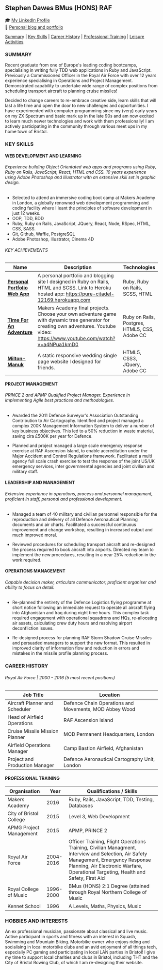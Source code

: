 ## Stephen Dawes BMus (HONS) RAF
:mortar_board: [My LinkedIn Profile](https://www.linkedin.com/in/srdawes "LinkedIn Profile")
<br>:art: [Personal blog and portfolio](https://pure-citadel-12169.herokuapp.com/)

[Summary](#summary) | [Key Skills](#skills) | [Career History](#history) | [Professional Training](#training) | [Leisure Activities](#leisure)

<a name="profile"><a>
### **SUMMARY**
Recent graduate from one of Europe's leading coding bootcamps, specialising in writing fully TDD web applications in Ruby and JavaScript. Previously a Commissioned Officer in the Royal Air Force with over 12 years experience specialising in Operations and Project Management. Demonstrated capability to undertake wide range of complex positions from scheduling transport aircraft to planning cruise missiles!

Decided to change careers to re-embrace creative side, learn skills that will last a life time and open the door to new challenges and opportunities. I have experimented with computer programming since my (very) early years on my ZX Spectrum and basic mark up in the late 90s and am now excited to learn much newer technologies and work with them professionally! I am actively participating in the community through various meet ups in my home town of Bristol.   

<a name="skills"><a>
### **KEY SKILLS**
#### WEB DEVELOPMENT AND LEARNING
###### Experience building Object Orientated web apps and programs using Ruby, Ruby on Rails, JavaScript, React, HTML and CSS. 10 years experience using Adobe Photoshop and Illustrator with an extensive skill set in graphic design.
* Selected to attend an immersive coding boot camp at Makers Academy in London, a globally renowned web development programming and coding facility where I leant the principles of software development in just 12 weeks.
* OOP, TDD, BDD  
* Ruby, Ruby on Rails, JavaScript, JQuery, React, Node, RSpec, HTML, CSS, SASS.  
* Git, Github, Waffle, PostgreSQL  
* Adobe Photoshop, Illustrator, Cinema 4D

###### KEY ACHIEVEMENTS

| Name | Description | Technologies |
|-----------------|-------------|--------------|
|[**Personal Portfolio Web App**](https://github.com/sdawes/rails_portfolio)|A personal portfolio and blogging site I designed in Ruby on Rails, HTML and SCSS. Link to Heroku hosted app: https://pure-citadel-12169.herokuapp.com |Ruby, Ruby on Rails, SCSS, HTML
|[**Time For An Adventure**](https://github.com/sdawes/Time-For-An-Adventure)| Makers Academy final projects. Choose your own adventure game with dynamic tree generator for creating own adventures. Youtube video: https://www.youtube.com/watch?v=a4NPua1kmD0 | Ruby on Rails, Postgres, HTML5, CSS, Adobe CC
|[**Milton-Manuk**](https://milton-manuk.london)|A static responsive wedding single page website I designed for friends.|HTML5, CSS3, JQuery, Adobe CC


#### PROJECT MANAGEMENT
###### PRINCE 2 and APMP Qualified Project Manager. Experience in implementing Agile best practices and methodologies.
* Awarded the 2011 Defence Surveyor's Association Outstanding Contribution to Air Cartography. Identified and project managed a complex 200K Management Information System to deliver a number of key business objectives. This led to a 50% reduction in waste material, saving cira £500K per year for Defence.

* Planned and project managed a large scale emergency response exercise at RAF Ascension Island, to enable accreditation under the Major Accident and Control Regulations framework. Facilitated a multi agency full scale crash exercise to test the response of the joint US/UK emergency services, inter governmental agencies and joint civilian and military staff.

#### LEADERSHIP AND MANAGEMENT
###### Extensive experience in operations, process and personnel management, proficient in staff, personal and professional development.
* Managed a team of 40 military and civilian personnel responsible for the reproduction and delivery of all Defence Aeronautical Planning documents and air charts. Facilitated a successful continuous improvement and change workshop, resulting in increased output and much improved moral.  

* Reviewed procedures for scheduling transport aircraft and re-designed the process required to book aircraft into airports. Directed my team to implement the new procedures, resulting in a near 25% reduction in the work required.

#### OPERATIONS MANAGEMENT
###### Capable decision maker, articulate communicator, proficient organiser and ability to focus on detail.
* Re-planned the entirety of the Defence Logistics flying programme at short notice following an immediate request to operate all aircraft flying into Afghanistan and Iraq during night time hours. This complex task required engagement with operational squadrons and HQs, re-allocating air assets, calculating crew duty hours and resolving airport deconfliction issues.

* Re-designed process for planning RAF Storm Shadow Cruise Missiles and persuaded managers to support the new format. This resulted in improved clarity of information flow and reduction in errors and mistakes in the missile profile planning process.

<a name="history"><a>
### **CAREER HISTORY**
###### Royal Air Force | 2000 - 2016 (5 most recent positions)
| Job Title | Location |
|------|-------------|
|Aircraft Planner and Scheduler|Defence Chain Operations and Movements, MOD Abbey Wood
|Head of Airfield Operations| RAF Ascension Island|
|Cruise Missile Mission Planner| MOD Permanent Headquarters, London |
|Airfield Operations Manager| Camp Bastion Airfield, Afghanistan|
|Project and Production Manager| Defence Aeronautical Cartography Unit, London |


<a name="training"><a>
#### **PROFESSIONAL TRAINING**
| Organisation |Year| Qualifications / Skills |
|--------------|----|-------------------------|
|Makers Academy|2016| Ruby, Rails, JavaScript, TDD, Testing, Databases
|City of Bristol College|2015| Level 3, Web Development|
|APMG Project Management|2015  |APMP, PRINCE 2|
|Royal Air Force|2004-2016  |Officer Training, Flight Operations Training, Civilian Managment, Interview and Selection, Air Safety Management, Emergency Response Planning, Air Electronic Warfare, Operational Targeting, Health and Safety, First Aid|
|Royal College of Music |1996-2000|BMus (HONS) 2:1 Degree (attained through Royal Northern College of Music
|Kennet School|1996  |A Levels, Maths, Physics, Music |

<a name="leisure"><a>
### **HOBBIES AND INTERESTS**
An ex professional musician, passionate about classical and live music. Active participant in sports and fitness with an interest in Squash, Swimming and Mountain Biking. Motorbike owner who enjoys riding and socialising in local motorbike clubs and an avid enjoyment of all things tech, especially PC gaming and participating in local LAN parties in Bristol! I give my time to support local charities and clubs in Bristol, including THT and the City of Bristol Rowing Club, of which I am re-designing their website.
